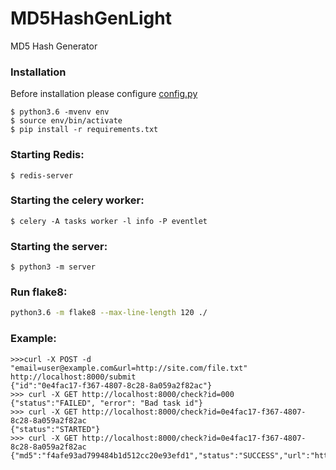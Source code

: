 # MD5HashGenLight
MD5 Hash Generator

### Installation
Before installation please configure [config.py](https://github.com/sirseren/MD5HashGenLight/blob/master/config.py)
```
$ python3.6 -mvenv env
$ source env/bin/activate
$ pip install -r requirements.txt
```
### Starting Redis:
```
$ redis-server
```
### Starting the celery worker:
```
$ celery -A tasks worker -l info -P eventlet
```
### Starting the server:
```
$ python3 -m server
```
### Run flake8:
```bash
python3.6 -m flake8 --max-line-length 120 ./
```
### Example:
```
>>>curl -X POST -d "email=user@example.com&url=http://site.com/file.txt" http://localhost:8000/submit
{"id":"0e4fac17-f367-4807-8c28-8a059a2f82ac"}
>>> curl -X GET http://localhost:8000/check?id=000
{"status":"FAILED", "error": "Bad task id"}
>>> curl -X GET http://localhost:8000/check?id=0e4fac17-f367-4807-8c28-8a059a2f82ac
{"status":"STARTED"}
>>> curl -X GET http://localhost:8000/check?id=0e4fac17-f367-4807-8c28-8a059a2f82ac
{"md5":"f4afe93ad799484b1d512cc20e93efd1","status":"SUCCESS","url":"http://site.com/file.txt"}
```
